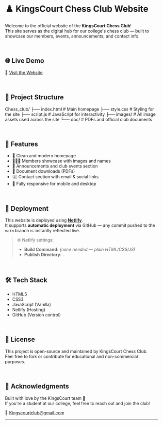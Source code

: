 # ♟️ KingsCourt Chess Club Website

Welcome to the official website of the **KingsCourt Chess Club**!  
This site serves as the digital hub for our college's chess club — built to showcase our members, events, announcements, and contact info.

<br/>

## 🌐 Live Demo

🔗 [Visit the Website](https://kingscourtclub.netlify.app/)

<br/>

## 📁 Project Structure

Chess_club/
├── index.html  # Main homepage
├── style.css   # Styling for the site
├── script.js   # JavaScript for interactivity
├── images/     # All image assets used across the site
└── doc/        # PDFs and official club documents


<br/>

## 🧠 Features

- 📌 Clean and modern homepage
- 🧑‍🤝‍🧑 Members showcase with images and names
- 📅 Announcements and club events section
- 📎 Document downloads (PDFs)
- ✉️ Contact section with email & social links
- 📱 Fully responsive for mobile and desktop

<br/>

## 🚀 Deployment

This website is deployed using [**Netlify**](https://www.netlify.com/).  
It supports **automatic deployment** via GitHub — any commit pushed to the `main` branch is instantly reflected live.

> ⚙️ Netlify settings:
> - **Build Command:** *(none needed — plain HTML/CSS/JS)*
> - **Publish Directory:** `.`

<br/>

## 🛠️ Tech Stack

- HTML5
- CSS3
- JavaScript (Vanilla)
- Netlify (Hosting)
- GitHub (Version control)

<br/>

## 📄 License

This project is open-source and maintained by KingsCourt Chess Club.  
Feel free to fork or contribute for educational and non-commercial purposes.

<br/>

## 🙌 Acknowledgments

Built with love by the KingsCourt team 💙  
If you're a student at our college, feel free to reach out and join the club!

📧 Kingscourtclub@gmail.com

--------------------------------------------------------------------------------------

